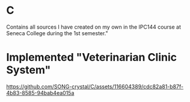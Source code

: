 # C
Contains all sources I have created on my own in the IPC144 course at Seneca College during the 1st semester."

# Implemented "Veterinarian Clinic System"
https://github.com/SONG-crystal/C/assets/116604389/cdc82a81-b87f-4b83-8585-94bab4ea015a

